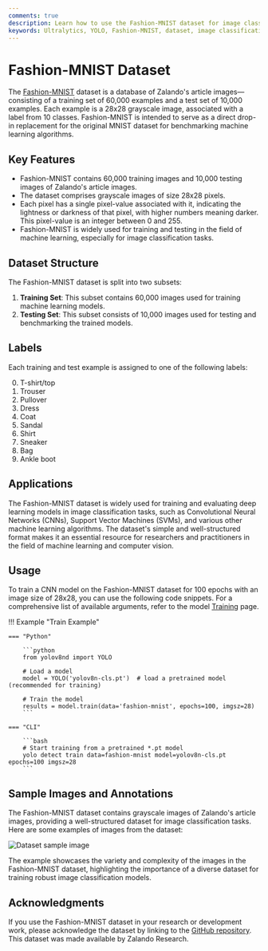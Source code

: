 ```yaml
---
comments: true
description: Learn how to use the Fashion-MNIST dataset for image classification with the Ultralytics YOLO model. Covers dataset structure, labels, applications, and usage.
keywords: Ultralytics, YOLO, Fashion-MNIST, dataset, image classification, machine learning, deep learning, neural networks, training, testing
---
```


# Fashion-MNIST Dataset

The [Fashion-MNIST](https://github.com/zalandoresearch/fashion-mnist) dataset is a database of Zalando's article images—consisting of a training set of 60,000 examples and a test set of 10,000 examples. Each example is a 28x28 grayscale image, associated with a label from 10 classes. Fashion-MNIST is intended to serve as a direct drop-in replacement for the original MNIST dataset for benchmarking machine learning algorithms.

## Key Features

- Fashion-MNIST contains 60,000 training images and 10,000 testing images of Zalando's article images.
- The dataset comprises grayscale images of size 28x28 pixels.
- Each pixel has a single pixel-value associated with it, indicating the lightness or darkness of that pixel, with higher numbers meaning darker. This pixel-value is an integer between 0 and 255.
- Fashion-MNIST is widely used for training and testing in the field of machine learning, especially for image classification tasks.

## Dataset Structure

The Fashion-MNIST dataset is split into two subsets:

1. **Training Set**: This subset contains 60,000 images used for training machine learning models.
2. **Testing Set**: This subset consists of 10,000 images used for testing and benchmarking the trained models.

## Labels

Each training and test example is assigned to one of the following labels:

0. T-shirt/top
1. Trouser
2. Pullover
3. Dress
4. Coat
5. Sandal
6. Shirt
7. Sneaker
8. Bag
9. Ankle boot

## Applications

The Fashion-MNIST dataset is widely used for training and evaluating deep learning models in image classification tasks, such as Convolutional Neural Networks (CNNs), Support Vector Machines (SVMs), and various other machine learning algorithms. The dataset's simple and well-structured format makes it an essential resource for researchers and practitioners in the field of machine learning and computer vision.

## Usage

To train a CNN model on the Fashion-MNIST dataset for 100 epochs with an image size of 28x28, you can use the following code snippets. For a comprehensive list of available arguments, refer to the model [Training](../../modes/train.md) page.

!!! Example "Train Example"

    === "Python"

        ```python
        from yolov8nd import YOLO

        # Load a model
        model = YOLO('yolov8n-cls.pt')  # load a pretrained model (recommended for training)

        # Train the model
        results = model.train(data='fashion-mnist', epochs=100, imgsz=28)
        ```

    === "CLI"

        ```bash
        # Start training from a pretrained *.pt model
        yolo detect train data=fashion-mnist model=yolov8n-cls.pt epochs=100 imgsz=28
        ```

## Sample Images and Annotations

The Fashion-MNIST dataset contains grayscale images of Zalando's article images, providing a well-structured dataset for image classification tasks. Here are some examples of images from the dataset:

![Dataset sample image](https://user-images.githubusercontent.com/26833433/239359139-ce0a434e-9056-43e0-a306-3214f193dcce.png)

The example showcases the variety and complexity of the images in the Fashion-MNIST dataset, highlighting the importance of a diverse dataset for training robust image classification models.

## Acknowledgments

If you use the Fashion-MNIST dataset in your research or development work, please acknowledge the dataset by linking to the [GitHub repository](https://github.com/zalandoresearch/fashion-mnist). This dataset was made available by Zalando Research.

